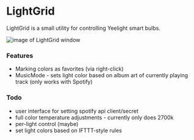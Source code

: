 # LightGrid

LightGrid is a small utility for controlling Yeelight smart bulbs. 

![image of LightGrid window](https://i.imgur.com/nTQSanx.jpeg)



### Features

* Marking colors as favorites (via right-click)
* MusicMode - sets light color based on album art of currently playing track (only works with Spotify)


### Todo

* user interface for setting spotify api client/secret
* full color temperature adjustments - currently only does 2700k
* per-light control (maybe)
* set light colors based on IFTTT-style rules
